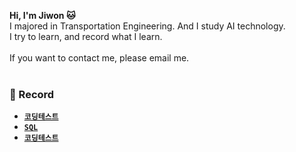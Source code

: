 **Hi, I'm Jiwon 🐱** <br/>
I majored in Transportation Engineering. And I study AI technology. <br/>
I try to learn, and record what I learn. <br/><br/>
If you want to contact me, please email me. <br/><br/>


### 📁 Record
- [**`코딩테스트`**]()
- [**`SQL`**]()
- [**`코딩테스트`**]()
